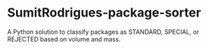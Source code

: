 # SumitRodrigues-package-sorter
A Python solution to classify packages as STANDARD, SPECIAL, or REJECTED based on volume and mass.
